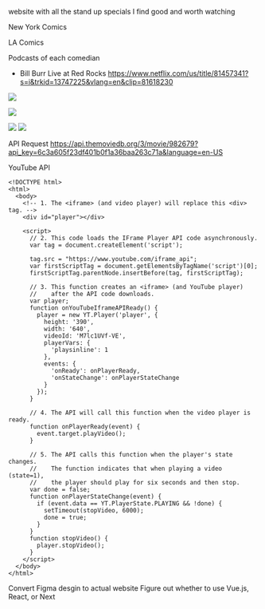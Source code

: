 website with all the stand up specials I find good and worth watching

New York Comics

LA Comics

Podcasts of each comedian


- Bill Burr Live at Red Rocks
https://www.netflix.com/us/title/81457341?s=i&trkid=13747225&vlang=en&clip=81618230

![](9A9AED59-F679-42AF-B2FC-DEEA762D7EE8.jpeg)

![](969A684D-1AB4-44EE-B22F-39CB1D4A955E.jpeg)

![](DE256C7D-7E77-45DB-A785-0A63E1FA60F8.jpeg)
![](MacBook%20Pro%2016_%20-%201%201.png)

API Request
https://api.themoviedb.org/3/movie/982679?api_key=6c3a605f23df401b0f1a36baa263c71a&language=en-US

YouTube API
```
<!DOCTYPE html>
<html>
  <body>
    <!-- 1. The <iframe> (and video player) will replace this <div> tag. -->
    <div id="player"></div>

    <script>
      // 2. This code loads the IFrame Player API code asynchronously.
      var tag = document.createElement('script');

      tag.src = "https://www.youtube.com/iframe_api";
      var firstScriptTag = document.getElementsByTagName('script')[0];
      firstScriptTag.parentNode.insertBefore(tag, firstScriptTag);

      // 3. This function creates an <iframe> (and YouTube player)
      //    after the API code downloads.
      var player;
      function onYouTubeIframeAPIReady() {
        player = new YT.Player('player', {
          height: '390',
          width: '640',
          videoId: 'M7lc1UVf-VE',
          playerVars: {
            'playsinline': 1
          },
          events: {
            'onReady': onPlayerReady,
            'onStateChange': onPlayerStateChange
          }
        });
      }

      // 4. The API will call this function when the video player is ready.
      function onPlayerReady(event) {
        event.target.playVideo();
      }

      // 5. The API calls this function when the player's state changes.
      //    The function indicates that when playing a video (state=1),
      //    the player should play for six seconds and then stop.
      var done = false;
      function onPlayerStateChange(event) {
        if (event.data == YT.PlayerState.PLAYING && !done) {
          setTimeout(stopVideo, 6000);
          done = true;
        }
      }
      function stopVideo() {
        player.stopVideo();
      }
    </script>
  </body>
</html>
```

Convert Figma desgin to actual website
Figure out whether to use Vue.js, React, or Next

